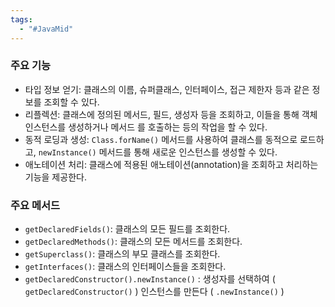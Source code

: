 ```yaml
---
tags:
  - "#JavaMid"
---
```


### 주요 기능
- 타입 정보 얻기: 클래스의 이름, 슈퍼클래스, 인터페이스, 접근 제한자 등과 같은 정보를 조회할 수 있다.
- 리플렉션: 클래스에 정의된 메서드, 필드, 생성자 등을 조회하고, 이들을 통해 객체 인스턴스를 생성하거나 메서드 를 호출하는 등의 작업을 할 수 있다.
- 동적 로딩과 생성: `Class.forName()` 메서드를 사용하여 클래스를 동적으로 로드하고, `newInstance()` 메서드를 통해 새로운 인스턴스를 생성할 수 있다.
- 애노테이션 처리: 클래스에 적용된 애노테이션(annotation)을 조회하고 처리하는 기능을 제공한다.

### 주요 메서드
- `getDeclaredFields()`: 클래스의 모든 필드를 조회한다.
- `getDeclaredMethods()`: 클래스의 모든 메서드를 조회한다.
- `getSuperclass()`: 클래스의 부모 클래스를 조회한다.
- `getInterfaces()`: 클래스의 인터페이스들을 조회한다.
- `getDeclaredConstructor().newInstance()` : 생성자를 선택하여 ( `getDeclaredConstructor()` ) 인스턴스를 만든다 ( `.newInstance()` )